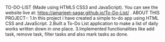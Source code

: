 TO-DO-LIST (Made using HTML5 CSS3 and JavaScript).
You can see the website live at: https://amarjeet-sagar.github.io/To-Do-List/ .
ABOUT THIS PROJECT-:
1.In this project i have created a simple to-do app using HTML CSS and JavaScript.
2.Built a To-Do List application to make a list of daily works written down in one place.
3.Implemented functionalities like add task, remove task, filter tasks and also mark tasks as done.
